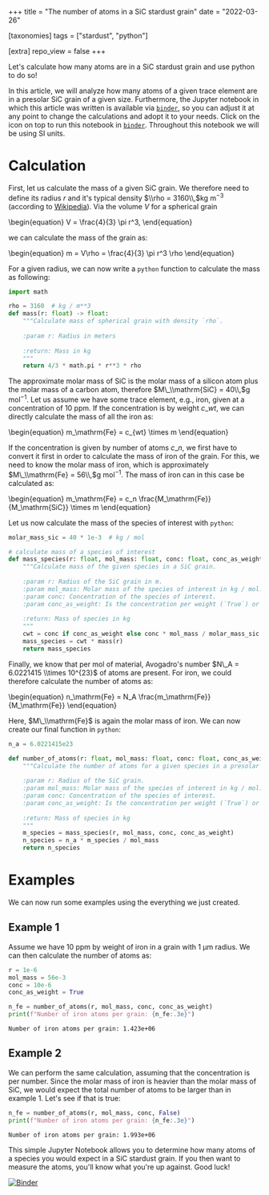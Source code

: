 +++
title = "The number of atoms in a SiC stardust grain"
date = "2022-03-26"

[taxonomies]
tags = ["stardust", "python"]

[extra]
repo_view = false
+++



Let's calculate how many atoms are in a SiC stardust grain and use python to do so!

<!-- more -->

In this article, we will analyze how many atoms of a given trace element are in a presolar SiC grain of a given size. Furthermore, the Jupyter notebook in which this article was written is available via [`binder`](https://mybinder.org/), so you can adjust it at any point to change the calculations and adopt it to your needs. Click on the icon on top to run this notebook in [`binder`](https://mybinder.org/). Throughout this notebook we will be using SI units.

# Calculation

First, let us calculate the mass of a given SiC grain. We therefore need to define its radius $r$ and it's typical density $\\rho = 3160\\,$kg m$^{-3}$ (according to [Wikipedia](https://en.wikipedia.org/wiki/Silicon_carbide)). Via the volume $V$ for a spherical grain

\begin{equation}
        V = \frac{4}{3} \pi r^3,
\end{equation}

we can calculate the mass of the grain as:

\begin{equation}
        m = V\rho = \frac{4}{3} \pi r^3 \rho
\end{equation}

For a given radius, we can now write a `python` function to calculate the mass as following:


```python
import math

rho = 3160  # kg / m**3
def mass(r: float) -> float:
    """Calculate mass of spherical grain with density `rho`.
    
    :param r: Radius in meters
    
    :return: Mass in kg
    """
    return 4/3 * math.pi * r**3 * rho
```

The approximate molar mass of SiC is the molar mass of a silicon atom plus the molar mass of a carbon atom, therefore $M\_\\mathrm{SiC} = 40\\,$g mol$^{-1}$. Let us assume we have some trace element, e.g., iron, given at a concentration of 10 ppm. If the concentration is by weight $c\_{wt}$, we can directly calculate the mass of all the iron as:

\begin{equation}
    m_\mathrm{Fe} = c_{wt} \times m
\end{equation}

If the concentration is given by number of atoms $c\_n$, we first have to convert it first in order to calculate the mass of iron of the grain. For this, we need to know the molar mass of iron, which is approximately $M\_\\mathrm{Fe} = 56\\,$g mol$^{-1}$. The mass of iron can in this case be calculated as:

\begin{equation}
    m_\mathrm{Fe} = c_n \frac{M_\mathrm{Fe}}{M_\mathrm{SiC}} \times m
\end{equation}

Let us now calculate the mass of the species of interest with `python`:


```python
molar_mass_sic = 40 * 1e-3  # kg / mol

# calculate mass of a species of interest
def mass_species(r: float, mol_mass: float, conc: float, conc_as_weight: bool) -> float:
    """Calculate mass of the given species in a SiC grain.
    
    :param r: Radius of the SiC grain in m.
    :param mol_mass: Molar mass of the species of interest in kg / mol.
    :param conc: Concentration of the species of interest.
    :param conc_as_weight: Is the concentration per weight (`True`) or by number (`False`).
    
    :return: Mass of species in kg
    """
    cwt = conc if conc_as_weight else conc * mol_mass / molar_mass_sic
    mass_species = cwt * mass(r)
    return mass_species
```

Finally, we know that per mol of material, Avogadro's number $N\_A = 6.0221415 \\times 10^{23}$ of atoms are present. For iron, we could therefore calculate the number of atoms as:

\begin{equation}
    n_\mathrm{Fe} = N_A \frac{m_\mathrm{Fe}}{M_\mathrm{Fe}}
\end{equation}

Here, $M\_\\mathrm{Fe}$ is again the molar mass of iron. We can now create our final function in `python`:


```python
n_a = 6.0221415e23

def number_of_atoms(r: float, mol_mass: float, conc: float, conc_as_weight: bool) -> float:
    """Calculate the number of atoms for a given species in a presolar SiC grain.
    
    :param r: Radius of the SiC grain.
    :param mol_mass: Molar mass of the species of interest in kg / mol.
    :param conc: Concentration of the species of interest.
    :param conc_as_weight: Is the concentration per weight (`True`) or by number (`False`).
    
    :return: Mass of species in kg
    """
    m_species = mass_species(r, mol_mass, conc, conc_as_weight)
    n_species = n_a * m_species / mol_mass
    return n_species
```

# Examples

We can now run some examples using the everything we just created.

## Example 1

Assume we have 10 ppm by weight of iron in a grain with 1 µm radius. We can then calculate the number of atoms as:


```python
r = 1e-6
mol_mass = 56e-3
conc = 10e-6
conc_as_weight = True

n_fe = number_of_atoms(r, mol_mass, conc, conc_as_weight)
print(f"Number of iron atoms per grain: {n_fe:.3e}")
```

    Number of iron atoms per grain: 1.423e+06


## Example 2

We can perform the same calculation, assuming that the concentration is per number. Since the molar mass of iron is heavier than the molar mass of SiC, we would expect the total number of atoms to be larger than in example 1. Let's see if that is true:


```python
n_fe = number_of_atoms(r, mol_mass, conc, False)
print(f"Number of iron atoms per grain: {n_fe:.3e}")
```

    Number of iron atoms per grain: 1.993e+06


This simple Jupyter Notebook allows  you to determine how many atoms of a species you would expect in a SiC stardust grain. If you then want to measure the atoms, you'll know what you're up against. Good luck!


[![Binder](https://mybinder.org/badge_logo.svg)](https://mybinder.org/v2/gh/galactic-forensics/mindbytes/HEAD?labpath=atoms_in_sic_grains%2Fatoms_in_sic_grain.ipynb)